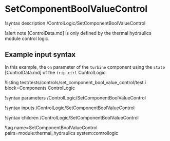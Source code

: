 # SetComponentBoolValueControl

!syntax description /ControlLogic/SetComponentBoolValueControl

!alert note
[ControlData.md] is only defined by the thermal hydraulics module control logic.

## Example input syntax

In this example, the `on` parameter of the `turbine` component
using the `state` [ControlData.md] of the `trip_ctrl` ControlLogic.

!listing test/tests/controls/set_component_bool_value_control/test.i block=Components ControlLogic

!syntax parameters /ControlLogic/SetComponentBoolValueControl

!syntax inputs /ControlLogic/SetComponentBoolValueControl

!syntax children /ControlLogic/SetComponentBoolValueControl

!tag name=SetComponentBoolValueControl pairs=module:thermal_hydraulics system:controllogic
